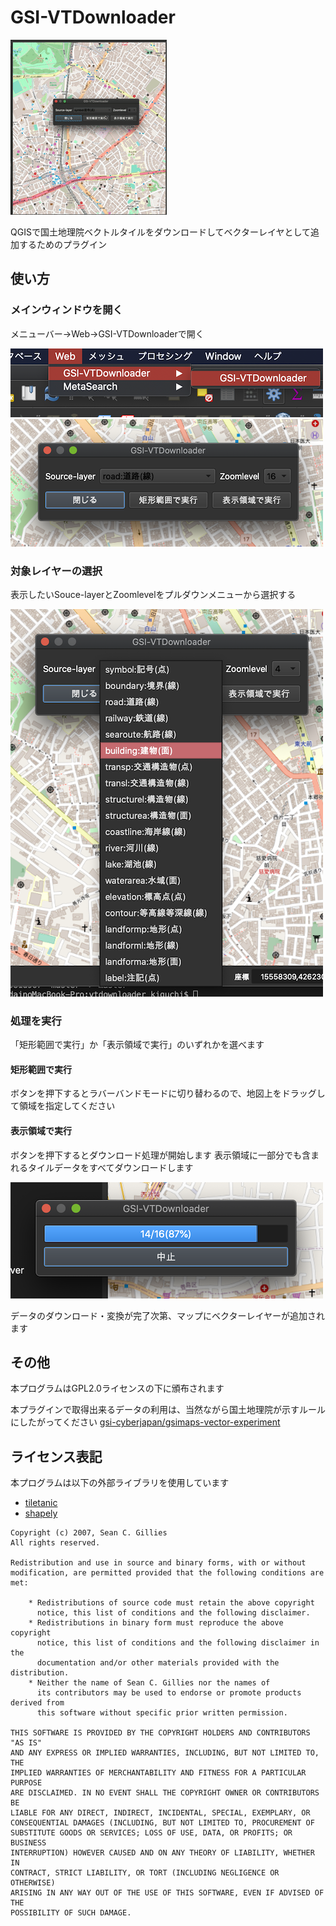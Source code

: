 # GSI-VTDownloader

<img src='./imgs/sample.gif'>

QGISで国土地理院ベクトルタイルをダウンロードしてベクターレイヤとして追加するためのプラグイン

## 使い方

### メインウィンドウを開く

メニューバー->Web->GSI-VTDownloaderで開く

<img src='./imgs/img01.png'>
<img src='./imgs/img02.png'>

### 対象レイヤーの選択

表示したいSouce-layerとZoomlevelをプルダウンメニューから選択する

<img src='./imgs/img03.png'>

### 処理を実行
「矩形範囲で実行」か「表示領域で実行」のいずれかを選べます

#### 矩形範囲で実行
ボタンを押下するとラバーバンドモードに切り替わるので、地図上をドラッグして領域を指定してください

#### 表示領域で実行
ボタンを押下するとダウンロード処理が開始します
表示領域に一部分でも含まれるタイルデータをすべてダウンロードします

<img src='./imgs/img04.png'>

データのダウンロード・変換が完了次第、マップにベクターレイヤーが追加されます

## その他

本プログラムはGPL2.0ライセンスの下に頒布されます

本プラグインで取得出来るデータの利用は、当然ながら国土地理院が示すルールにしたがってください
    [gsi-cyberjapan/gsimaps-vector-experiment](https://github.com/gsi-cyberjapan/gsimaps-vector-experiment)


## ライセンス表記

本プログラムは以下の外部ライブラリを使用しています

- [tiletanic](https://github.com/DigitalGlobe/tiletanic)
- [shapely](https://github.com/Toblerity/Shapely)

```
Copyright (c) 2007, Sean C. Gillies
All rights reserved.

Redistribution and use in source and binary forms, with or without
modification, are permitted provided that the following conditions are met:

    * Redistributions of source code must retain the above copyright
      notice, this list of conditions and the following disclaimer.
    * Redistributions in binary form must reproduce the above copyright
      notice, this list of conditions and the following disclaimer in the
      documentation and/or other materials provided with the distribution.
    * Neither the name of Sean C. Gillies nor the names of
      its contributors may be used to endorse or promote products derived from
      this software without specific prior written permission.

THIS SOFTWARE IS PROVIDED BY THE COPYRIGHT HOLDERS AND CONTRIBUTORS "AS IS"
AND ANY EXPRESS OR IMPLIED WARRANTIES, INCLUDING, BUT NOT LIMITED TO, THE
IMPLIED WARRANTIES OF MERCHANTABILITY AND FITNESS FOR A PARTICULAR PURPOSE
ARE DISCLAIMED. IN NO EVENT SHALL THE COPYRIGHT OWNER OR CONTRIBUTORS BE
LIABLE FOR ANY DIRECT, INDIRECT, INCIDENTAL, SPECIAL, EXEMPLARY, OR
CONSEQUENTIAL DAMAGES (INCLUDING, BUT NOT LIMITED TO, PROCUREMENT OF
SUBSTITUTE GOODS OR SERVICES; LOSS OF USE, DATA, OR PROFITS; OR BUSINESS
INTERRUPTION) HOWEVER CAUSED AND ON ANY THEORY OF LIABILITY, WHETHER IN
CONTRACT, STRICT LIABILITY, OR TORT (INCLUDING NEGLIGENCE OR OTHERWISE)
ARISING IN ANY WAY OUT OF THE USE OF THIS SOFTWARE, EVEN IF ADVISED OF THE
POSSIBILITY OF SUCH DAMAGE.
```